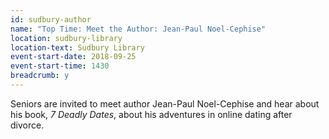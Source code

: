 ```yaml
---
id: sudbury-author
name: "Top Time: Meet the Author: Jean-Paul Noel-Cephise"
location: sudbury-library
location-text: Sudbury Library
event-start-date: 2018-09-25
event-start-time: 1430
breadcrumb: y
---
```


Seniors are invited to meet author Jean-Paul Noel-Cephise and hear about his book, <cite>7 Deadly Dates</cite>, about his adventures in online dating after divorce.
